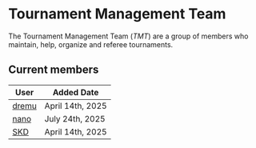 # Tournament Management Team

The Tournament Management Team (_TMT_) are a group of members who maintain, help, organize and referee tournaments.

## Current members

User | Added Date 
---|---
[dremu](https://osu.titanic.sh/u/659) | April 14th, 2025
[nano](https://osu.titanic.sh/u/2302) | July 24th, 2025
[SKD](https://osu.titanic.sh/u/2441) | April 14th, 2025
